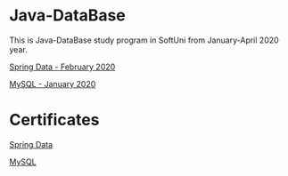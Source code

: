 # Java-DataBase
This is Java-DataBase study program in SoftUni from January-April 2020 year.

<a href="https://softuni.bg/trainings/2612/spring-data-february-2020" > Spring Data - February 2020 </a>

<a href="https://softuni.bg/trainings/2752/mysql-january-2020" > MySQL - January 2020 </a>

# Certificates 
<a href="https://softuni.bg/certificates/details/79020/e8802d9f" > Spring Data </a>

<a href="https://softuni.bg/certificates/details/79020/e8802d9f" > MySQL </a>
